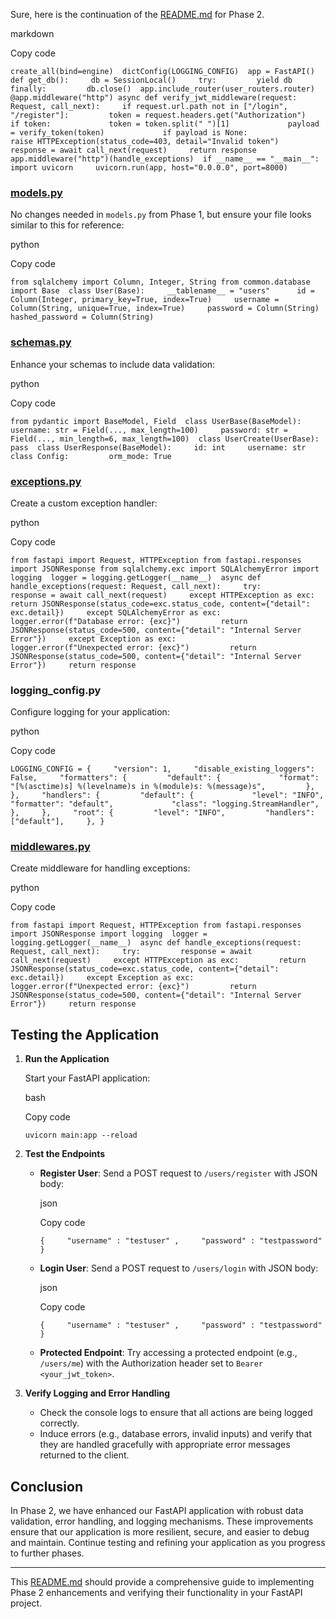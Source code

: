 Sure, here is the continuation of the [README.md](http://README.md) for Phase 2.

markdown

Copy code

`create_all(bind=engine)  dictConfig(LOGGING_CONFIG)  app = FastAPI()  def get_db():     db = SessionLocal()     try:         yield db     finally:         db.close()  app.include_router(user_routers.router)  @app.middleware("http") async def verify_jwt_middleware(request: Request, call_next):     if request.url.path not in ["/login", "/register"]:         token = request.headers.get("Authorization")         if token:             token = token.split(" ")[1]             payload = verify_token(token)             if payload is None:                 raise HTTPException(status_code=403, detail="Invalid token")     response = await call_next(request)     return response app.middleware("http")(handle_exceptions)  if __name__ == "__main__":     import uvicorn     uvicorn.run(app, host="0.0.0.0", port=8000)`

### [models.py](http://models.py)

No changes needed in `models.py` from Phase 1, but ensure your file looks similar to this for reference:

python

Copy code

`from sqlalchemy import Column, Integer, String from common.database import Base  class User(Base):     __tablename__ = "users"      id = Column(Integer, primary_key=True, index=True)     username = Column(String, unique=True, index=True)     password = Column(String)     hashed_password = Column(String)`

### [schemas.py](http://schemas.py)

Enhance your schemas to include data validation:

python

Copy code

`from pydantic import BaseModel, Field  class UserBase(BaseModel):     username: str = Field(..., max_length=100)     password: str = Field(..., min_length=6, max_length=100)  class UserCreate(UserBase):     pass  class UserResponse(BaseModel):     id: int     username: str      class Config:         orm_mode: True`

### [exceptions.py](http://exceptions.py)

Create a custom exception handler:

python

Copy code

`from fastapi import Request, HTTPException from fastapi.responses import JSONResponse from sqlalchemy.exc import SQLAlchemyError import logging  logger = logging.getLogger(__name__)  async def handle_exceptions(request: Request, call_next):     try:         response = await call_next(request)     except HTTPException as exc:         return JSONResponse(status_code=exc.status_code, content={"detail": exc.detail})     except SQLAlchemyError as exc:         logger.error(f"Database error: {exc}")         return JSONResponse(status_code=500, content={"detail": "Internal Server Error"})     except Exception as exc:         logger.error(f"Unexpected error: {exc}")         return JSONResponse(status_code=500, content={"detail": "Internal Server Error"})     return response`

### logging\_config.py

Configure logging for your application:

python

Copy code

`LOGGING_CONFIG = {     "version": 1,     "disable_existing_loggers": False,     "formatters": {         "default": {             "format": "[%(asctime)s] %(levelname)s in %(module)s: %(message)s",         },     },     "handlers": {         "default": {             "level": "INFO",             "formatter": "default",             "class": "logging.StreamHandler",         },     },     "root": {         "level": "INFO",         "handlers": ["default"],     }, }`

### [middlewares.py](http://middlewares.py)

Create middleware for handling exceptions:

python

Copy code

`from fastapi import Request, HTTPException from fastapi.responses import JSONResponse import logging  logger = logging.getLogger(__name__)  async def handle_exceptions(request: Request, call_next):     try:         response = await call_next(request)     except HTTPException as exc:         return JSONResponse(status_code=exc.status_code, content={"detail": exc.detail})     except Exception as exc:         logger.error(f"Unexpected error: {exc}")         return JSONResponse(status_code=500, content={"detail": "Internal Server Error"})     return response`

Testing the Application
-----------------------

1.  **Run the Application**
    
    Start your FastAPI application:
    
    bash
    
    Copy code
    
    `uvicorn main:app --reload`
    
2.  **Test the Endpoints**
    
    *   **Register User**: Send a POST request to `/users/register` with JSON body:
        
        json
        
        Copy code
        
        `{     "username" : "testuser" ,     "password" : "testpassword" }`
        
    *   **Login User**: Send a POST request to `/users/login` with JSON body:
        
        json
        
        Copy code
        
        `{     "username" : "testuser" ,     "password" : "testpassword" }`
        
    *   **Protected Endpoint**: Try accessing a protected endpoint (e.g., `/users/me`) with the Authorization header set to `Bearer <your_jwt_token>`.
        
3.  **Verify Logging and Error Handling**
    
    *   Check the console logs to ensure that all actions are being logged correctly.
    *   Induce errors (e.g., database errors, invalid inputs) and verify that they are handled gracefully with appropriate error messages returned to the client.

Conclusion
----------

In Phase 2, we have enhanced our FastAPI application with robust data validation, error handling, and logging mechanisms. These improvements ensure that our application is more resilient, secure, and easier to debug and maintain. Continue testing and refining your application as you progress to further phases.

* * *

This [README.md](http://README.md) should provide a comprehensive guide to implementing Phase 2 enhancements and verifying their functionality in your FastAPI project.